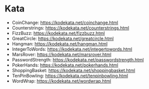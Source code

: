 # Kata

- CoinChange: https://kodekata.net/coinchange.html
- Counterstrings: https://kodekata.net/counterstrings.html
- FizzBuzz: https://kodekata.net/fizzbuzz.html
- GreatCircle: https://kodekata.net/greatcircle.html
- Hangman: https://kodekata.net/hangman.html
- IntegerToWords: https://kodekata.net/integertowords.html
- MarsRover: https://kodekata.net/marsrover.html
- PasswordStrength: https://kodekata.net/passwordstrength.html
- PokerHands: https://kodekata.net/pokerhands.html
- ShoppingBasket: https://kodekata.net/shoppingbasket.html
- TenPinBowling: https://kodekata.net/tenpinbowling.html
- WordWrap: https://kodekata.net/wordwrap.html
